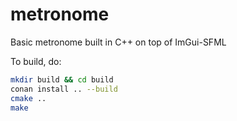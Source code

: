 # metronome

Basic metronome built in C++ on top of ImGui-SFML

To build, do:
```bash
mkdir build && cd build
conan install .. --build
cmake ..
make
```